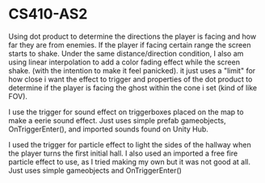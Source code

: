 # CS410-AS2


Using dot product to determine the directions the player is facing and how far they are from enemies. If the player if facing certain range the screen starts to shake. Under the same distance/direction condition, I also am using linear interpolation to add a color fading effect while the screen shake. (with the intention to make it feel panicked). it just uses a "limit" for how close i want the effect to trigger and properties of the dot product to determine if the player is facing the ghost within the cone i set (kind of like FOV).

I use the trigger for sound effect on triggerboxes placed on the map to make a eerie sound effect. Just uses simple prefab gameobjects, OnTriggerEnter(), and imported sounds found on Unity Hub.

I used the trigger for particle effect to light the sides of the hallway when the player turns the first initial hall. I also used an imported a free fire particle effect to use, as I tried making my own but it was not good at all. Just uses simple gameobjects and OnTriggerEnter()
